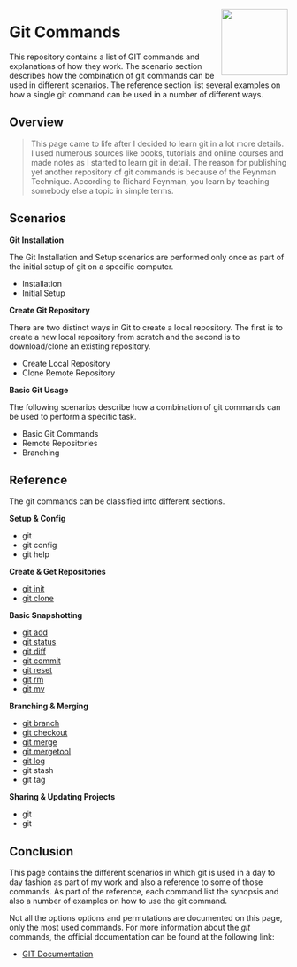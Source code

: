 <img
    src="https://raw.githubusercontent.com/Code2Bits/Git-Commands/master/images/git.png"
    width="120"
    align="right"
/>
# Git Commands
This repository contains a list of GIT commands and explanations of how they work. The scenario
section describes how the combination of git commands can be used in different scenarios. The
reference section list several examples on how a single git command can be used in a number
of different ways.

## Overview
> This page came to life after I decided to learn git in a lot more details. I used numerous sources
like books, tutorials and online courses and made notes as I started to learn git in detail. The reason
for publishing yet another repository of git commands is because of the Feynman Technique. According to
Richard Feynman, you learn by teaching somebody else a topic in simple terms.

## Scenarios
**Git Installation**

The Git Installation and Setup scenarios are performed only once as part of the initial setup of
git on a specific computer.
* Installation
* Initial Setup

**Create Git Repository**

There are two distinct ways in Git to create a local repository. The first is to create a new local
repository from scratch and the second is to download/clone an existing repository.
* Create Local Repository
* Clone Remote Repository

**Basic Git Usage**

The following scenarios describe how a combination of git commands can be used to perform a specific
task.
* Basic Git Commands
* Remote Repositories
* Branching


## Reference
The git commands can be classified into different sections.

**Setup & Config**
* git
* git config
* git help

**Create & Get Repositories**
* [git init](commands/git-init.md)
* [git clone](commands/git-clone.md)

**Basic Snapshotting**
* [git add](commands/git-add.md)
* [git status](commands/git-status.md)
* [git diff](commands/git-diff.md)
* [git commit](commands/git-commit.md)
* [git reset](commands/git-reset.md)
* [git rm](commands/git-rm.md)
* [git mv](commands/git-mv.md)

**Branching & Merging**
* [git branch](commands/git-branch.md)
* [git checkout](commands/git-checkout.md)
* [git merge](commands/git-merge.md)
* [git mergetool](commands/git-mergetool.md)
* [git log](commands/git-log.md)
* git stash
* git tag

**Sharing & Updating Projects**
* git
* git

## Conclusion
This page contains the different scenarios in which git is used in a day to day fashion
as part of my work and also a reference to some of those commands. As part of the reference,
each command list the synopsis and also a number of examples on how to use the git command.

Not all the options options and permutations are documented on this page, only the most used commands.
For more information about the *git* commands, the official documentation can be found at the following link:

* [GIT Documentation](https://git-scm.com/docs)
